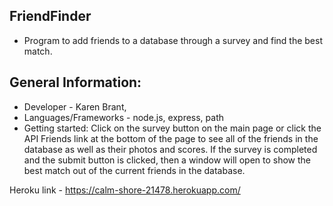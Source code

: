 ## FriendFinder
* Program to add friends to a database through a survey and find the best match.
## General Information:
* Developer - Karen Brant,
* Languages/Frameworks - node.js, express, path 
* Getting started: Click on the survey button on the main page or click the API Friends link at the bottom of the page to
see all of the friends in the database as well as their photos and scores.  If the survey is completed and the submit button
is clicked, then a window will open to show the best match out of the current friends in the database. 

Heroku link - https://calm-shore-21478.herokuapp.com/
